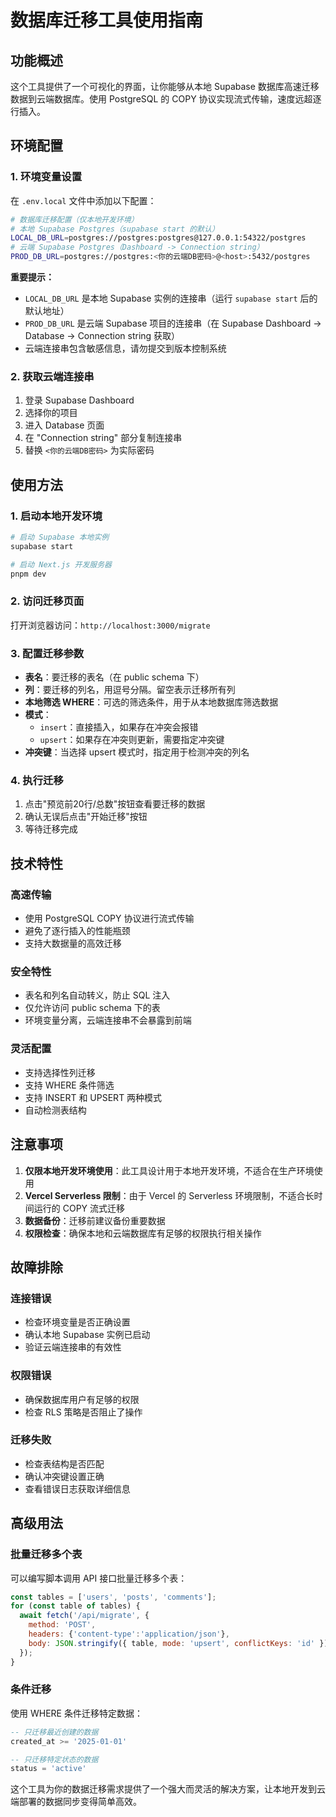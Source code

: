 # 数据库迁移工具使用指南

## 功能概述

这个工具提供了一个可视化的界面，让你能够从本地 Supabase 数据库高速迁移数据到云端数据库。使用 PostgreSQL 的 COPY 协议实现流式传输，速度远超逐行插入。

## 环境配置

### 1. 环境变量设置

在 `.env.local` 文件中添加以下配置：

```bash
# 数据库迁移配置（仅本地开发环境）
# 本地 Supabase Postgres（supabase start 的默认）
LOCAL_DB_URL=postgres://postgres:postgres@127.0.0.1:54322/postgres
# 云端 Supabase Postgres（Dashboard -> Connection string）
PROD_DB_URL=postgres://postgres:<你的云端DB密码>@<host>:5432/postgres
```

**重要提示：**
- `LOCAL_DB_URL` 是本地 Supabase 实例的连接串（运行 `supabase start` 后的默认地址）
- `PROD_DB_URL` 是云端 Supabase 项目的连接串（在 Supabase Dashboard → Database → Connection string 获取）
- 云端连接串包含敏感信息，请勿提交到版本控制系统

### 2. 获取云端连接串

1. 登录 Supabase Dashboard
2. 选择你的项目
3. 进入 Database 页面
4. 在 "Connection string" 部分复制连接串
5. 替换 `<你的云端DB密码>` 为实际密码

## 使用方法

### 1. 启动本地开发环境

```bash
# 启动 Supabase 本地实例
supabase start

# 启动 Next.js 开发服务器
pnpm dev
```

### 2. 访问迁移页面

打开浏览器访问：`http://localhost:3000/migrate`

### 3. 配置迁移参数

- **表名**：要迁移的表名（在 public schema 下）
- **列**：要迁移的列名，用逗号分隔。留空表示迁移所有列
- **本地筛选 WHERE**：可选的筛选条件，用于从本地数据库筛选数据
- **模式**：
  - `insert`：直接插入，如果存在冲突会报错
  - `upsert`：如果存在冲突则更新，需要指定冲突键
- **冲突键**：当选择 upsert 模式时，指定用于检测冲突的列名

### 4. 执行迁移

1. 点击"预览前20行/总数"按钮查看要迁移的数据
2. 确认无误后点击"开始迁移"按钮
3. 等待迁移完成

## 技术特性

### 高速传输
- 使用 PostgreSQL COPY 协议进行流式传输
- 避免了逐行插入的性能瓶颈
- 支持大数据量的高效迁移

### 安全特性
- 表名和列名自动转义，防止 SQL 注入
- 仅允许访问 public schema 下的表
- 环境变量分离，云端连接串不会暴露到前端

### 灵活配置
- 支持选择性列迁移
- 支持 WHERE 条件筛选
- 支持 INSERT 和 UPSERT 两种模式
- 自动检测表结构

## 注意事项

1. **仅限本地开发环境使用**：此工具设计用于本地开发环境，不适合在生产环境使用
2. **Vercel Serverless 限制**：由于 Vercel 的 Serverless 环境限制，不适合长时间运行的 COPY 流式迁移
3. **数据备份**：迁移前建议备份重要数据
4. **权限检查**：确保本地和云端数据库有足够的权限执行相关操作

## 故障排除

### 连接错误
- 检查环境变量是否正确设置
- 确认本地 Supabase 实例已启动
- 验证云端连接串的有效性

### 权限错误
- 确保数据库用户有足够的权限
- 检查 RLS 策略是否阻止了操作

### 迁移失败
- 检查表结构是否匹配
- 确认冲突键设置正确
- 查看错误日志获取详细信息

## 高级用法

### 批量迁移多个表
可以编写脚本调用 API 接口批量迁移多个表：

```javascript
const tables = ['users', 'posts', 'comments'];
for (const table of tables) {
  await fetch('/api/migrate', {
    method: 'POST',
    headers: {'content-type':'application/json'},
    body: JSON.stringify({ table, mode: 'upsert', conflictKeys: 'id' })
  });
}
```

### 条件迁移
使用 WHERE 条件迁移特定数据：

```sql
-- 只迁移最近创建的数据
created_at >= '2025-01-01'

-- 只迁移特定状态的数据
status = 'active'
```

这个工具为你的数据迁移需求提供了一个强大而灵活的解决方案，让本地开发到云端部署的数据同步变得简单高效。
